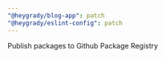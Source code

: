 ```yaml
---
"@heygrady/blog-app": patch
"@heygrady/eslint-config": patch
---
```


Publish packages to Github Package Registry
